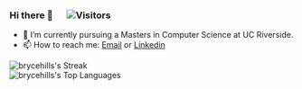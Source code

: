 ### Hi there 👋    &emsp;     ![Visitors](https://api.visitorbadge.io/api/visitors?path=https%3A%2F%2Fgithub.com%2Fbrycehills&show_icons=true&theme=tokyonight)  

- 🔭 I’m currently pursuing a Masters in Computer Science at UC Riverside. 
- 📫 How to reach me: [Email](mailto:hillsbryce0@gmail.com) or [Linkedin](https://www.linkedin.com/in/brycehills1/)  


![brycehills's Streak](https://github-readme-streak-stats.herokuapp.com/?user=brycehills&theme=vue-dark&hide_border=false)  
![brycehills's Top Languages](https://github-readme-stats.vercel.app/api/top-langs/?username=brycehills&theme=vue-dark&show_icons=true&hide_border=false&layout=compact)


